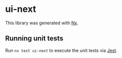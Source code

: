 # ui-next

This library was generated with [Nx](https://nx.dev).

## Running unit tests

Run `nx test ui-next` to execute the unit tests via [Jest](https://jestjs.io).
